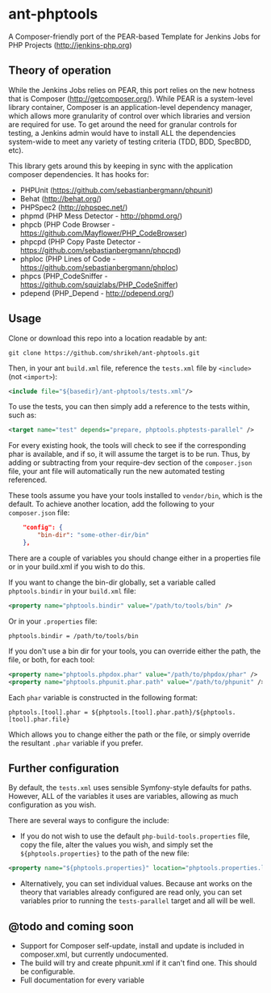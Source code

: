ant-phptools
================

A Composer-friendly port of the PEAR-based Template for Jenkins Jobs for PHP Projects (http://jenkins-php.org)

## Theory of operation

While the Jenkins Jobs relies on PEAR, this port relies on the new hotness that is Composer (http://getcomposer.org/).
While PEAR is a system-level library container, Composer is an application-level dependency manager, which allows more granularity of control over which libraries and version are required for use.
To get around the need for granular controls for testing, a Jenkins admin would have to install ALL the dependencies system-wide to meet any variety of testing criteria (TDD, BDD, SpecBDD, etc).

This library gets around this by keeping in sync with the application composer dependencies. It has hooks for:

* PHPUnit (https://github.com/sebastianbergmann/phpunit)
* Behat (http://behat.org/)
* PHPSpec2 (http://phpspec.net/)
* phpmd (PHP Mess Detector - http://phpmd.org/)
* phpcb (PHP Code Browser - https://github.com/Mayflower/PHP_CodeBrowser)
* phpcpd (PHP Copy Paste Detector - https://github.com/sebastianbergmann/phpcpd)
* phploc (PHP Lines of Code - https://github.com/sebastianbergmann/phploc)
* phpcs (PHP_CodeSniffer - https://github.com/squizlabs/PHP_CodeSniffer)
* pdepend (PHP_Depend - http://pdepend.org/)


## Usage

Clone or download this repo into a location readable by ant:

```shell
git clone https://github.com/shrikeh/ant-phptools.git
```

Then, in your ant `build.xml` file, reference the `tests.xml` file by `<include>` (not `<import>`):

```xml
<include file="${basedir}/ant-phptools/tests.xml"/>
```

To use the tests, you can then simply add a reference to the tests within, such as:
```xml
<target name="test" depends="prepare, phptools.phptests-parallel" />
```

For every existing hook, the tools will check to see if the corresponding phar is available, and if so, it will assume the target is to be run. Thus, by adding or subtracting from your require-dev section of the `composer.json` file, your ant file will automatically run the new automated testing referenced.

These tools assume you have your tools installed to `vendor/bin`, which is the default. To achieve another location, add the following to your `composer.json` file:

```json
    "config": {
        "bin-dir": "some-other-dir/bin"
    },

```
There are a couple of variables you should change either in a properties file or in your build.xml if you wish to do this.

If you want to change the bin-dir globally, set a variable called `phptools.bindir` in your `build.xml` file:

```xml
<property name="phptools.bindir" value="/path/to/tools/bin" />
```

Or in your `.properties` file:
```
phptools.bindir = /path/to/tools/bin
```

If you don't use a bin dir for your tools, you can override either the path, the file, or both, for each tool:

```xml
<property name="phptools.phpdox.phar" value="/path/to/phpdox/phar" />
<property name="phptools.phpunit.phar.path" value="/path/to/phpunit" />
```
Each `phar` variable is constructed in the following format:

```
phptools.[tool].phar = ${phptools.[tool].phar.path}/${phptools.[tool].phar.file}

```

Which allows you to change either the path or the file, or simply override the resultant `.phar` variable if you prefer.


## Further configuration
By default, the `tests.xml` uses sensible Symfony-style defaults for paths. However, ALL of the variables it uses are variables, allowing as much configuration as you wish.

There are several ways to configure the include:

* If you do not wish to use the default `php-build-tools.properties` file, copy the file, alter the values you wish, and simply set the `${phptools.properties}` to the path of the new file:

```xml
<property name="${phptools.properties}" location="phptools.properties.local" />
```
* Alternatively, you can set individual values. Because ant works on the theory that variables already configured are read only, you can set variables prior to running the `tests-parallel` target and all will be well.

## @todo and coming soon
* Support for Composer self-update, install and update is included in composer.xml, but currently undocumented.
* The build will try and create phpunit.xml if it can't find one. This should be configurable.
* Full documentation for every variable


